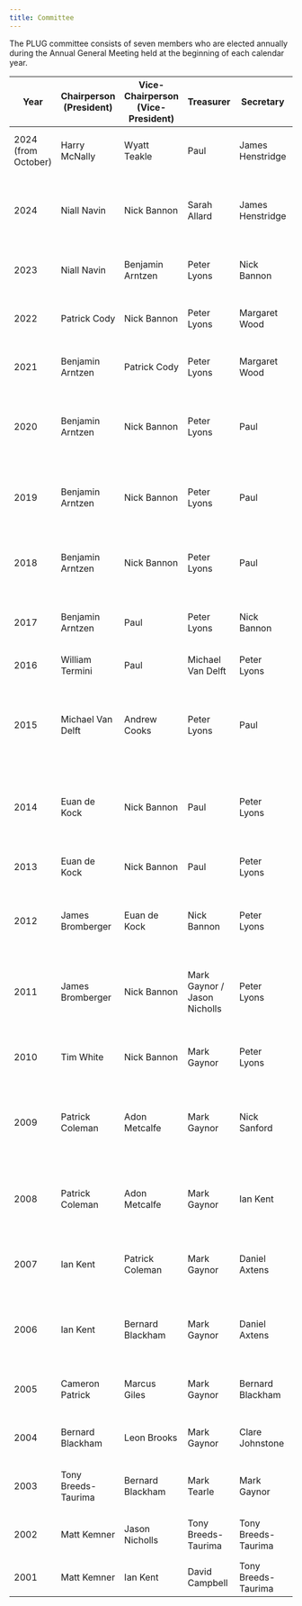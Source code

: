 ```yaml
---
title: Committee
---
```


The PLUG committee consists of seven members who are elected annually during the Annual General Meeting held at the beginning of each calendar year.

Year | Chairperson (President) | Vice-Chairperson (Vice-President) | Treasurer    | Secretary        | Committee Members (OCMs)
---- | ----------------------- | --------------------------------- | ------------ | ---------------- | ------------------------
2024 (from October) | Harry McNally     | Wyatt Teakle                      | Paul         | James Henstridge | Dan Buzzard, Jacek Korneluk
2024 | Niall Navin             | Nick Bannon                       | Sarah Allard | James Henstridge | Dan Buzzard, Lochran Huck, Benjamin I.D. Silva
2023 | Niall Navin             | Benjamin Arntzen    | Peter Lyons       | Nick Bannon   | James Henstridge, Patrick Cody, Paul
2022 | Patrick Cody            | Nick Bannon         | Peter Lyons       | Margaret Wood | Paul, James Henstridge, Benjamin Arntzen 
2021 | Benjamin Arntzen        | Patrick Cody        | Peter Lyons       | Margaret Wood | Nick Bannon, Paul, James Henstridge
2020 | Benjamin Arntzen        | Nick Bannon         | Peter Lyons       | Paul          | Margaret Wood, James Henstridge, Michel Nzikou
2019 | Benjamin Arntzen        | Nick Bannon         | Peter Lyons       | Paul          | Margaret Wood, James Henstridge, Michel Nzikou
2018 | Benjamin Arntzen        | Nick Bannon         | Peter Lyons       | Paul          | Margaret Wood, Dean Bergin, James Henstridge
2017 | Benjamin Arntzen        | Paul                | Peter Lyons       | Nick Bannon   | Margaret Wood, Dean Bergin, Michael Van Delft
2016 | William Termini         | Paul                | Michael Van Delft | Peter Lyons   | Margaret Wood
2015 | Michael Van Delft       | Andrew Cooks        | Peter Lyons       | Paul          | James Henstridge,  Jason Nicholls, ~Delan Azabani~, ~Luke Mercuri~
2014 | Euan de Kock            | Nick Bannon         | Paul              | Peter Lyons   | Jason Nicholls, Andrew Cooks, James Henstridge
2013 | Euan de Kock            | Nick Bannon         | Paul              | Peter Lyons   | Alastair Irvine, Luke John, Jason Nicholls
2012 | James Bromberger        | Euan de Kock        | Nick Bannon       | Peter Lyons   | Craig Inches, Alastair Irvine, Luke John
2011 | James Bromberger        | Nick Bannon         | Mark Gaynor / Jason Nicholls | Peter Lyons | Patrick Coleman, Alastair Irvine, Tim White, Daniel Harmsworth
2010 | Tim White               | Nick Bannon         | Mark Gaynor       | Peter Lyons   | Patrick Coleman, Alastair Irvine
2009 | Patrick Coleman         | Adon Metcalfe       | Mark Gaynor       | Nick Sanford  | Tim White, Phillip Verschure, David Lloyd, Jason Nicholls, Peter Lyons
2008 | Patrick Coleman         | Adon Metcalfe       | Mark Gaynor       | Ian Kent      | Jason Nicholls, Adrian Woodley, Ritchie Young
2007 | Ian Kent                | Patrick Coleman     | Mark Gaynor       | Daniel Axtens | Librarian: Ken Muir-Hunt, Talks: Alastair Irvine
2006 | Ian Kent                | Bernard Blackham    | Mark Gaynor       | Daniel Axtens | Tim White, Jeff Rida, Marcus Giles, Cameron Patrick
2005 | Cameron Patrick         | Marcus Giles        | Mark Gaynor       | Bernard Blackham | Tim White, Ryan Smith, Greg Macham
2004 | Bernard Blackham        | Leon Brooks         | Mark Gaynor       | Clare Johnstone | Adrian Woodley, Cameron Patrick
2003 | Tony Breeds-Taurima     | Bernard Blackham    | Mark Tearle       | Mark Gaynor    | Leon Brooks, Clare Johnstone
2002 | Matt Kemner             | Jason Nicholls      | Tony Breeds-Taurima | Tony Breeds-Taurima | Daniel Beard, James Bromberger
2001 | Matt Kemner             | Ian Kent            | David Campbell    | Tony Breeds-Taurima |

